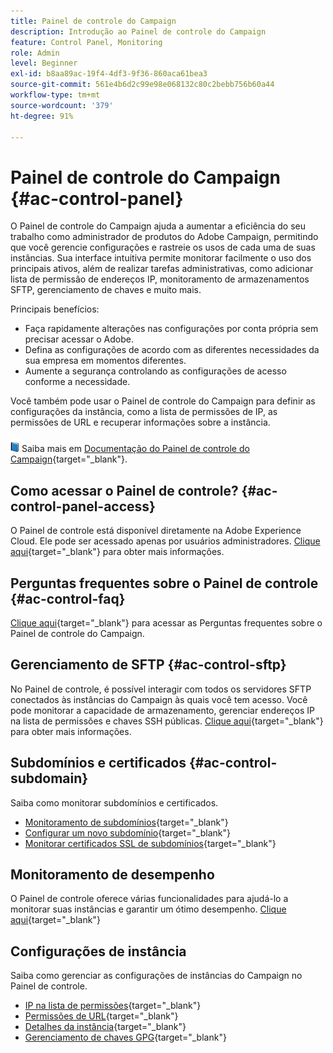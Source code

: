 ```yaml
---
title: Painel de controle do Campaign
description: Introdução ao Painel de controle do Campaign
feature: Control Panel, Monitoring
role: Admin
level: Beginner
exl-id: b8aa89ac-19f4-4df3-9f36-860aca61bea3
source-git-commit: 561e4b6d2c99e98e068132c80c2bebb756b60a44
workflow-type: tm+mt
source-wordcount: '379'
ht-degree: 91%

---
```


# Painel de controle do Campaign {#ac-control-panel}

O Painel de controle do Campaign ajuda a aumentar a eficiência do seu trabalho como administrador de produtos do Adobe Campaign, permitindo que você gerencie configurações e rastreie os usos de cada uma de suas instâncias. Sua interface intuitiva permite monitorar facilmente o uso dos principais ativos, além de realizar tarefas administrativas, como adicionar lista de permissão de endereços IP, monitoramento de armazenamentos SFTP, gerenciamento de chaves e muito mais.

Principais benefícios:

* Faça rapidamente alterações nas configurações por conta própria sem precisar acessar o Adobe.
* Defina as configurações de acordo com as diferentes necessidades da sua empresa em momentos diferentes.
* Aumente a segurança controlando as configurações de acesso conforme a necessidade.

Você também pode usar o Painel de controle do Campaign para definir as configurações da instância, como a lista de permissões de IP, as permissões de URL e recuperar informações sobre a instância.

![](../assets/do-not-localize/book.png) Saiba mais em [Documentação do Painel de controle do Campaign](https://experienceleague.adobe.com/docs/control-panel/using/control-panel-home.html?lang=pt-BR){target="_blank"}.

## Como acessar o Painel de controle? {#ac-control-panel-access}

O Painel de controle está disponível diretamente na Adobe Experience Cloud. Ele pode ser acessado apenas por usuários administradores. [Clique aqui](https://experienceleague.adobe.com/docs/control-panel/using/discover-control-panel/accessing-control-panel.html?lang=pt-BR){target="_blank"} para obter mais informações.

## Perguntas frequentes sobre o Painel de controle {#ac-control-faq}

[Clique aqui](https://experienceleague.adobe.com/docs/control-panel/using/faq.html#control-panel){target="_blank"} para acessar as Perguntas frequentes sobre o Painel de controle do Campaign.

## Gerenciamento de SFTP {#ac-control-sftp}

No Painel de controle, é possível interagir com todos os servidores SFTP conectados às instâncias do Campaign às quais você tem acesso. Você pode monitorar a capacidade de armazenamento, gerenciar endereços IP na lista de permissões e chaves SSH públicas. [Clique aqui](https://experienceleague.adobe.com/docs/control-panel/using/sftp-management/about-sftp-management.html?lang=pt-BR#sftp-management){target="_blank"} para obter mais informações.

## Subdomínios e certificados {#ac-control-subdomain}

Saiba como monitorar subdomínios e certificados.

* [Monitoramento de subdomínios](https://experienceleague.adobe.com/docs/control-panel/using/subdomains-and-certificates/monitoring-subdomains.html?lang=pt-BR){target="_blank"}
* [Configurar um novo subdomínio](https://experienceleague.adobe.com/docs/control-panel/using/subdomains-and-certificates/setting-up-new-subdomain.html?lang=pt-BR){target="_blank"}
* [Monitorar certificados SSL de subdomínios](https://experienceleague.adobe.com/docs/control-panel/using/subdomains-and-certificates/monitoring-ssl-certificates.html?lang=pt-BR){target="_blank"}

## Monitoramento de desempenho

O Painel de controle oferece várias funcionalidades para ajudá-lo a monitorar suas instâncias e garantir um ótimo desempenho. [Clique aqui](https://experienceleague.adobe.com/docs/control-panel/using/performance-monitoring/about-performance-monitoring.html?lang=pt-BR){target="_blank"}


## Configurações de instância

Saiba como gerenciar as configurações de instâncias do Campaign no Painel de controle.
* [IP na lista de permissões](https://experienceleague.adobe.com/docs/control-panel/using/instances-settings/ip-allow-listing-instance-access.html?lang=pt-BR){target="_blank"}
* [Permissões de URL](https://experienceleague.adobe.com/docs/control-panel/using/instances-settings/url-permissions.html?lang=pt-BR){target="_blank"}
* [Detalhes da instância](https://experienceleague.adobe.com/docs/control-panel/using/instances-settings/instance-details.html?lang=pt-BR){target="_blank"}
* [Gerenciamento de chaves GPG](https://experienceleague.adobe.com/docs/control-panel/using/instances-settings/gpg-keys-management.html?lang=pt-BR){target="_blank"}
